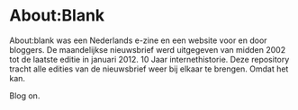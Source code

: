# About:Blank

About:blank was een Nederlands e-zine en een website voor en door bloggers. De maandelijkse nieuwsbrief werd uitgegeven van midden 2002 tot de laatste editie in januari 2012. 10 Jaar internethistorie. Deze repository tracht alle edities van de nieuwsbrief weer bij elkaar te brengen. Omdat het kan.

Blog on.
